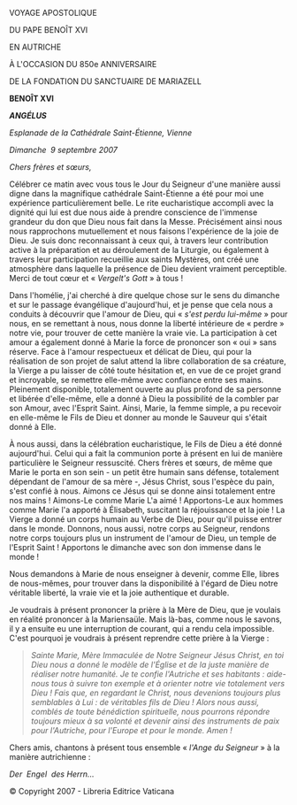VOYAGE APOSTOLIQUE

DU PAPE BENOÎT XVI

EN AUTRICHE

À L'OCCASION DU 850e ANNIVERSAIRE

DE LA FONDATION DU SANCTUAIRE DE MARIAZELL

**BENOÎT XVI**

***ANGÉLUS***

*Esplanade de la Cathédrale Saint-Étienne, Vienne*

*Dimanche  9 septembre 2007*

*Chers frères et sœurs,*

Célébrer ce matin avec vous tous le Jour du Seigneur d'une manière aussi digne dans la magnifique cathédrale Saint-Étienne a été pour moi une expérience particulièrement belle. Le rite eucharistique accompli avec la dignité qui lui est due nous aide à prendre conscience de l'immense grandeur du don que Dieu nous fait dans la Messe. Précisément ainsi nous nous rapprochons mutuellement et nous faisons l'expérience de la joie de Dieu. Je suis donc reconnaissant à ceux qui, à travers leur contribution active à la préparation et au déroulement de la Liturgie, ou également à travers leur participation recueillie aux saints Mystères, ont créé une atmosphère dans laquelle la présence de Dieu devient vraiment perceptible. Merci de tout cœur et « *Vergelt's Gott* » à tous !

Dans l'homélie, j'ai cherché à dire quelque chose sur le sens du dimanche et sur le passage évangélique d'aujourd'hui, et je pense que cela nous a conduits à découvrir que l'amour de Dieu, qui « *s'est perdu lui-même* » pour nous, en se remettant à nous, nous donne la liberté intérieure de « perdre » notre vie, pour trouver de cette manière la vraie vie. La participation à cet amour a également donné à Marie la force de prononcer son « oui » sans réserve. Face à l'amour respectueux et délicat de Dieu, qui pour la réalisation de son projet de salut attend la libre collaboration de sa créature, la Vierge a pu laisser de côté toute hésitation et, en vue de ce projet grand et incroyable, se remettre elle-même avec confiance entre ses mains. Pleinement disponible, totalement ouverte au plus profond de sa personne et libérée d'elle-même, elle a donné à Dieu la possibilité de la combler par son Amour, avec l'Esprit Saint. Ainsi, Marie, la femme simple, a pu recevoir en elle-même le Fils de Dieu et donner au monde le Sauveur qui s'était donné à Elle.

À nous aussi, dans la célébration eucharistique, le Fils de Dieu a été donné aujourd'hui. Celui qui a fait la communion porte à présent en lui de manière particulière le Seigneur ressuscité. Chers frères et sœurs, de même que Marie le porta en son sein - un petit être humain sans défense, totalement dépendant de l'amour de sa mère -, Jésus Christ, sous l'espèce du pain, s'est confié à nous. Aimons ce Jésus qui se donne ainsi totalement entre nos mains ! Aimons-Le comme Marie L'a aimé ! Apportons-Le aux hommes comme Marie l'a apporté à Élisabeth, suscitant la réjouissance et la joie ! La Vierge a donné un corps humain au Verbe de Dieu, pour qu'il puisse entrer dans le monde. Donnons, nous aussi, notre corps au Seigneur, rendons notre corps toujours plus un instrument de l'amour de Dieu, un temple de l'Esprit Saint ! Apportons le dimanche avec son don immense dans le monde !

Nous demandons à Marie de nous enseigner à devenir, comme Elle, libres de nous-mêmes, pour trouver dans la disponibilité à l'égard de Dieu notre véritable liberté, la vraie vie et la joie authentique et durable.

Je voudrais à présent prononcer la prière à la Mère de Dieu, que je voulais en réalité prononcer à la Mariensaüle. Mais là-bas, comme nous le savons, il y a ensuite eu une interruption de courant, qui a rendu cela impossible. C'est pourquoi je voudrais à présent reprendre cette prière à la Vierge :

> *Sainte Marie, Mère Immaculée de Notre Seigneur Jésus Christ, en toi Dieu nous a donné le modèle de l'Église et de la juste manière de réaliser notre humanité. Je te confie l'Autriche et ses habitants : aide-nous tous à suivre ton exemple et à orienter notre vie totalement vers Dieu ! Fais que, en regardant le Christ, nous devenions toujours plus semblables à Lui : de véritables fils de Dieu ! Alors nous aussi, comblés de toute bénédiction spirituelle, nous pourrons répondre toujours mieux à sa volonté et devenir ainsi des instruments de paix pour l'Autriche, pour l'Europe et pour le monde. Amen !*

Chers amis, chantons à présent tous ensemble « *l'Ange du Seigneur* » à la manière autrichienne :

*Der  Engel  des Herrn...*

© Copyright 2007 - Libreria Editrice Vaticana